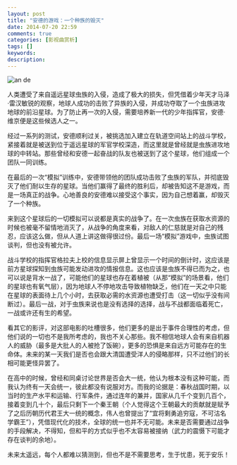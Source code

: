 ```yaml
---
layout: post
title: "安德的游戏：一个种族的毁灭"
date: 2014-07-20 22:59
comments: true
categories: [影视曲赏析]
tags: []
keywords: 
description: 
---
```

![an de](http://www.ncar.cc/bbs/data/attachment/album/201401/18/001812em2kd0k20n8vmadm.jpg)

人类遭受了来自遥远星球虫族的入侵，造成了极大的损失，但凭借着少年天才马泽·雷汉敏锐的观察，地球人成功的击败了异族的入侵，并成功夺取了一个虫族进攻地球的前沿星球。为了防止再一次的入侵，需要培养新一代的少年指挥官，安德·维京便是这些候选人之一。

经过一系列的测试，安德顺利过关，被挑选加入建立在轨道空间站上的战斗学校，紧接着就是被送到位于遥远星球的军官学校深造，而这里就是曾经就是虫族进攻地球的中转站。那些曾经和安德一起奋战的队友也被送到了这个星球，他们组成一个团队一同训练。

在最后的一次“模拟”训练中，安德带领他的团队成功击败了虫族的军队，并彻底毁灭了他们耐以生存的星球。当他们赢得了最终的胜利后，却被告知这不是游戏，而是一场真正的战争。心地善良的安德难以接受这个事实，因为自己想着赢，却毁灭了一个种族。

来到这个星球后的一切模拟可以说都是真实的战争了。在一次虫族在获取水资源的时候也被毫不留情地消灭了，从战争的角度来看，对敌人的仁慈就是对自己的残忍，应该这么做，但从人道上讲这做得很过份。最后一场“模拟”游戏中，虫族试图谈判，但也没有被允许。

<!--more-->
战斗学校的指挥官格拉夫上校的信息显示屏上曾显示一个时间的倒计时，这应该是前方星球探知到虫族可能发动进攻的情报信息。这也应该是虫族不得已而为之，也可以说是背水一战了，可能他们的星球也存在着植被（从那“模拟”的场景看，他们的星球也有氧气层），因为地球人不停地攻击导致植物缺乏，他们在一天之中只能在星球的表面待上几个小时，去获取必需的水资源也遭受打击（这一切似乎没有间断过）。最后一战，对于虫族来说也是没有选择的选择，战与不战都面临着死亡，一战或许还有生的希望。

看其它的影评，对这部电影的吐槽很多，他们更多的是出于事件合理性的考虑，但他们说的一切也不是我所考虑的，我也不关心那些。我不相信地球人会有来自机器人的威胁（最多是大批人的人被抢了饭碗），更多的恐惧是来自远方可能存在的生命体。未来的某一天我们是否也会跟大清国遭受洋人的侵略那样，只不过他们的长相可能更怪异罢了。

在高中的时候，曾经和同桌讨论世界是否会大一统，他认为根本没有这种可能，而我认为终有一天会统一，彼此都没有说服对方。而我的论据是：春秋战国时期，以当时的生产水平和运输、行军条件，通过连年的兼并，国家从几千个变到几百个，接着变到几十个，最后只剩下一个秦王朝（个人觉得这个王朝最大的贡献就是赋予了之后历朝历代君王大一统的概念，伟人也曾提出了“宜将剩勇追穷寇，不可沽名学霸王”），凭借现代化的技术，全球的统一也并不无可能。未来是否需要通过战争的手段解决，不得知，但和平的方式似乎也不太容易被接纳（武力的震慑下可能才存在谈判的余地）。

未来太遥远，每个人都难以猜测到，但也不是不需要思考，生于忧患，死于安乐！